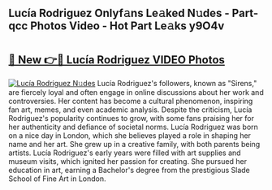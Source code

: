 ## Lucía Rodriguez Onlyf𝚊ns Le𝚊ked N𝚞des - Part-qcc Photos Video - Hot Part Le𝚊ks y9O4v

# <h2><a href="http://ac2938.deff.icu/?id=Luc%c3%ada+Rodriguez">🔗 New 👉🔴 Lucía Rodriguez VIDEO Photos</a></h2>

[![Lucía Rodriguez N𝚞des](https://i.imgur.com/rIISA9y.gif)](http://ac2938.deff.icu/?id=Luc%c3%ada+Rodriguez)
Lucía Rodriguez's followers, known as "Sirens," are fiercely loyal and often engage in online discussions about her work and controversies. Her content has become a cultural phenomenon, inspiring fan art, memes, and even academic analysis. Despite the criticism, Lucía Rodriguez's popularity continues to grow, with some fans praising her for her authenticity and defiance of societal norms. Lucía Rodriguez was born on a nice day in London, which she believes played a role in shaping her name and her art. She grew up in a creative family, with both parents being artists. Lucía Rodriguez's early years were filled with art supplies and museum visits, which ignited her passion for creating. She pursued her education in art, earning a Bachelor's degree from the prestigious Slade School of Fine Art in London.
